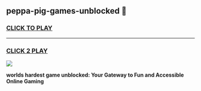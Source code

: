 
## peppa-pig-games-unblocked 👋
<h3>
<a href="https://premium.freeplayer.one?title=peppa-pig-games-unblocked&ref=14F">CLICK TO PLAY</a></h3>
<hr>

<h3>
<a href="https://premium.freeplayer.one?title=peppa-pig-games-unblocked&ref=14F">CLICK 2 PLAY</a>
  
</h3>

<a href="https://premium.freeplayer.one?title=peppa-pig-games-unblocked&ref=12F/"><img src="https://clearcache.store/games.png"></a>


**worlds hardest game unblocked: Your Gateway to Fun and Accessible Online Gaming**
